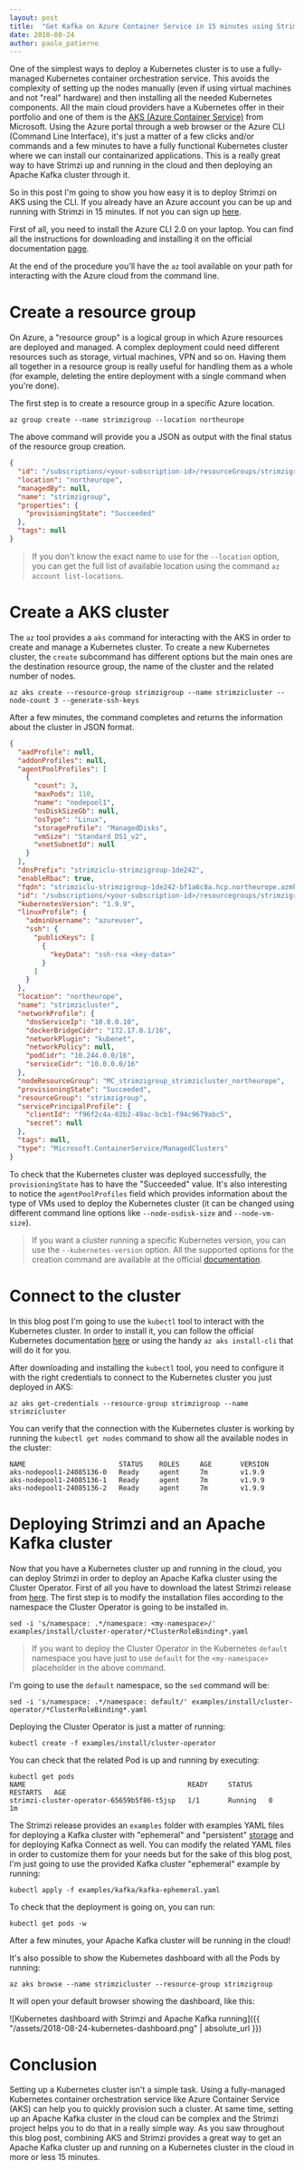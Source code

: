 ```yaml
---
layout: post
title:  "Get Kafka on Azure Container Service in 15 minutes using Strimzi"
date: 2018-08-24
author: paolo_patierno
---
```


One of the simplest ways to deploy a Kubernetes cluster is to use a fully-managed Kubernetes container orchestration service.
This avoids the complexity of setting up the nodes manually (even if using virtual machines and not "real" hardware) and then installing all the needed Kubernetes components.
All the main cloud providers have a Kubernetes offer in their portfolio and one of them is the [AKS (Azure Container Service)](https://azure.microsoft.com/en-us/services/kubernetes-service/) from Microsoft.
Using the Azure portal through a web browser or the Azure CLI (Command Line Interface), it's just a matter of a few clicks and/or commands and a few minutes to have a fully functional Kubernetes cluster where we can install our containarized applications.
This is a really great way to have Strimzi up and running in the cloud and then deploying an Apache Kafka cluster through it.

So in this post I'm going to show you how easy it is to deploy Strimzi on AKS using the CLI.
If you already have an Azure account you can be up and running with Strimzi in 15 minutes.
If not you can sign up [here](https://azure.microsoft.com).

<!--more-->

First of all, you need to install the Azure CLI 2.0 on your laptop. You can find all the instructions for downloading and installing it on the official documentation [page](https://docs.microsoft.com/en-us/cli/azure/install-azure-cli).

At the end of the procedure you'll have the `az` tool available on your path for interacting with the Azure cloud from the command line.

# Create a resource group

On Azure, a "resource group" is a logical group in which Azure resources are deployed and managed.
A complex deployment could need different resources such as storage, virtual machines, VPN and so on. 
Having them all together in a resource group is really useful for handling them as a whole (for example, deleting the entire deployment with a single command when you're done).

The first step is to create a resource group in a specific Azure location.

```
az group create --name strimzigroup --location northeurope
```

The above command will provide you a JSON as output with the final status of the resource group creation.

```json
{
  "id": "/subscriptions/<your-subscription-id>/resourceGroups/strimzigroup",
  "location": "northeurope",
  "managedBy": null,
  "name": "strimzigroup",
  "properties": {
    "provisioningState": "Succeeded"
  },
  "tags": null
}
```

> If you don't know the exact name to use for the `--location` option, you can get the full list of available location using the command `az account list-locations`.

# Create a AKS cluster

The `az` tool provides a `aks` command for interacting with the AKS in order to create and manage a Kubernetes cluster.
To create a new Kubernetes cluster, the `create` subcommand has different options but the main ones are the destination resource group, the name of the cluster and the related number of nodes.

```
az aks create --resource-group strimzigroup --name strimzicluster --node-count 3 --generate-ssh-keys
```

After a few minutes, the command completes and returns the information about the cluster in JSON format.

```json
{
  "aadProfile": null,
  "addonProfiles": null,
  "agentPoolProfiles": [
    {
      "count": 3,
      "maxPods": 110,
      "name": "nodepool1",
      "osDiskSizeGb": null,
      "osType": "Linux",
      "storageProfile": "ManagedDisks",
      "vmSize": "Standard_DS1_v2",
      "vnetSubnetId": null
    }
  ],
  "dnsPrefix": "strimziclu-strimzigroup-1de242",
  "enableRbac": true,
  "fqdn": "strimziclu-strimzigroup-1de242-bf1a6c8a.hcp.northeurope.azmk8s.io",
  "id": "/subscriptions/<your-subscription-id>/resourcegroups/strimzigroup/providers/Microsoft.ContainerService/managedClusters/strimzicluster",
  "kubernetesVersion": "1.9.9",
  "linuxProfile": {
    "adminUsername": "azureuser",
    "ssh": {
      "publicKeys": [
        {
          "keyData": "ssh-rsa <key-data>"
        }
      ]
    }
  },
  "location": "northeurope",
  "name": "strimzicluster",
  "networkProfile": {
    "dnsServiceIp": "10.0.0.10",
    "dockerBridgeCidr": "172.17.0.1/16",
    "networkPlugin": "kubenet",
    "networkPolicy": null,
    "podCidr": "10.244.0.0/16",
    "serviceCidr": "10.0.0.0/16"
  },
  "nodeResourceGroup": "MC_strimzigroup_strimzicluster_northeurope",
  "provisioningState": "Succeeded",
  "resourceGroup": "strimzigroup",
  "servicePrincipalProfile": {
    "clientId": "f96f2c4a-02b2-49ac-bcb1-f94c9679abc5",
    "secret": null
  },
  "tags": null,
  "type": "Microsoft.ContainerService/ManagedClusters"
}

```

To check that the Kubernetes cluster was deployed successfully, the `provisioningState` has to have the "Succeeded" value.
It's also interesting to notice the `agentPoolProfiles` field which provides information about the type of VMs used to deploy the Kubernetes cluster (it can be changed using different command line options like `--node-osdisk-size` and `--node-vm-size`).

> If you want a cluster running a specific Kubernetes version, you can use the `--kubernetes-version` option. All the supported options for the creation command are available at the official [documentation](https://docs.microsoft.com/en-us/cli/azure/aks?view=azure-cli-latest#az-aks-create).

# Connect to the cluster

In this blog post I'm going to use the `kubectl` tool to interact with the Kubernetes cluster.
In order to install it, you can follow the official Kubernetes documentation [here](https://kubernetes.io/docs/tasks/tools/install-kubectl/) or using the handy `az aks install-cli` that will do it for you.

After downloading and installing the `kubectl` tool, you need to configure it with the right credentials to connect to the Kubernetes cluster you just deployed in AKS:

```
az aks get-credentials --resource-group strimzigroup --name strimzicluster
```

You can verify that the connection with the Kubernetes cluster is working by running the `kubectl get nodes` command to show all the available nodes in the cluster:

```
NAME                       STATUS    ROLES     AGE       VERSION
aks-nodepool1-24085136-0   Ready     agent     7m        v1.9.9
aks-nodepool1-24085136-1   Ready     agent     7m        v1.9.9
aks-nodepool1-24085136-2   Ready     agent     7m        v1.9.9
```

# Deploying Strimzi and an Apache Kafka cluster

Now that you have a Kubernetes cluster up and running in the cloud, you can deploy Strimzi in order to deploy an Apache Kafka cluster using the Cluster Operator.
First of all you have to download the latest Strimzi release from [here](https://github.com/strimzi/strimzi-kafka-operator/releases).
The first step is to modify the installation files according to the namespace the Cluster Operator is going to be installed in.

```
sed -i 's/namespace: .*/namespace: <my-namespace>/' examples/install/cluster-operator/*ClusterRoleBinding*.yaml
```

> If you want to deploy the Cluster Operator in the Kubernetes `default` namespace you have just to use `default` for the `<my-namespace>` placeholder in the above command.

I'm going to use the `default` namespace, so the `sed` command will be:

```
sed -i 's/namespace: .*/namespace: default/' examples/install/cluster-operator/*ClusterRoleBinding*.yaml
```

Deploying the Cluster Operator is just a matter of running:

```
kubectl create -f examples/install/cluster-operator
```

You can check that the related Pod is up and running by executing:

```
kubectl get pods
NAME                                        READY     STATUS    RESTARTS   AGE
strimzi-cluster-operator-65659b5f86-t5jsp   1/1       Running   0          1m
```

The Strimzi release provides an `examples` folder with examples YAML files for deploying a Kafka cluster with "ephemeral" and "persistent" [storage](http://strimzi.io/docs/master/#assembly-storage-deployment-configuration-kafka) and for deploying Kafka Connect as well.
You can modify the related YAML files in order to customize them for your needs but for the sake of this blog post, I'm just going to use the provided Kafka cluster "ephemeral" example by running:

```
kubectl apply -f examples/kafka/kafka-ephemeral.yaml
```

To check that the deployment is going on, you can run:

```
kubectl get pods -w
```

After a few minutes, your Apache Kafka cluster will be running in the cloud!

It's also possible to show the Kubernetes dashboard with all the Pods by running:

```
az aks browse --name strimzicluster --resource-group strimzigroup
```

It will open your default browser showing the dashboard, like this:

![Kubernetes dashboard with Strimzi and Apache Kafka running]({{ "/assets/2018-08-24-kubernetes-dashboard.png" | absolute_url }})

# Conclusion

Setting up a Kubernetes cluster isn't a simple task.
Using a fully-managed Kubernetes container orchestration service like Azure Container Service (AKS) can help you to quickly provision such a cluster.
At same time, setting up an Apache Kafka cluster in the cloud can be complex and the Strimzi project helps you to do that in a really simple way.
As you saw throughout this blog post, combining AKS and Strimzi provides a great way to get an Apache Kafka cluster up and running on a Kubernetes cluster in the cloud in more or less 15 minutes. 
